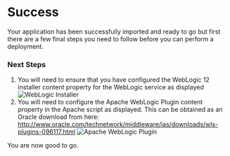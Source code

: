 [wl]: https://raw.github.com/vmware-applicationdirector/solutions-import-beta/weblogic_cluster/wlinstaller.png "Apache WebLogic Installer"
[wl_so]: https://raw.github.com/vmware-applicationdirector/solutions-import-beta/weblogic_cluster/wl_so.png "Apache WebLogic Plugin"

# Success
Your application has been successfully imported and ready to go but first there are a few final steps you need to follow before you can perform a deployment.

### Next Steps
1. You will need to ensure that you have configured the WebLogic 12 installer content property for the WebLogic service as displayed
![WebLogic Installer][wl]
2. You will need to configure the Apache WebLogic Plugin content property in the Apache script as displayed. This can be obtained as an Oracle download from here: http://www.oracle.com/technetwork/middleware/ias/downloads/wls-plugins-096117.html
![Apache WebLogic Plugin][wl_so]

You are now good to go.
